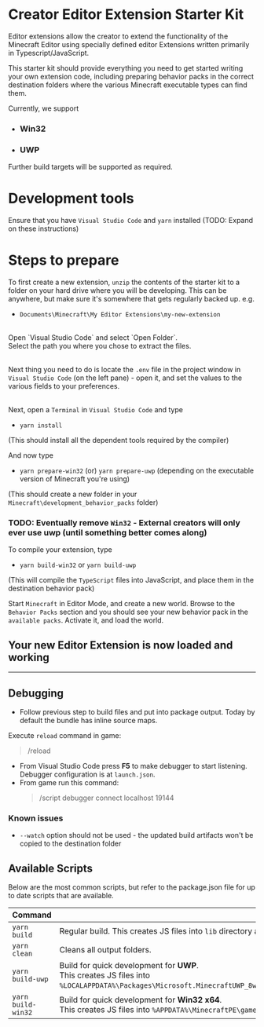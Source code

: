 # Creator Editor Extension Starter Kit

Editor extensions allow the creator to extend the functionality of the Minecraft Editor using specially defined editor Extensions written primarily in Typescript/JavaScript.

This starter kit should provide everything you need to get started writing your own extension code, including preparing behavior packs in the correct destination folders where the various Minecraft executable types can find them.

Currently, we support
- ### Win32
- ### UWP

Further build targets will be supported as required.

# Development tools

Ensure that you have `Visual Studio Code` and `yarn` installed
(TODO: Expand on these instructions)

# Steps to prepare

To first create a new extension, `unzip` the contents of the starter kit to a folder on your hard drive where you will be developing.  This can be anywhere, but make sure it's somewhere that gets regularly backed up.
e.g.
<br>
- `Documents\Minecraft\My Editor Extensions\my-new-extension`

<br>
Open `Visual Studio Code` and select `Open Folder`.<br>
Select the path you where you chose to extract the files.
<br><br>

Next thing you need to do is locate the `.env` file in the project window in `Visual Studio Code` (on the left pane) - open it, and set the values to the various fields to your preferences.
<br><br>

Next, open a `Terminal` in `Visual Studio Code` and type
- `yarn install`

(This should install all the dependent tools required by the compiler)

And now type
- `yarn prepare-win32` (or) `yarn prepare-uwp` (depending on the executable version of Minecraft you're using)

(This should create a new folder in your `Minecraft\development_behavior_packs` folder)

### TODO: Eventually remove `Win32` - External creators will only ever use uwp (until something better comes along)

To compile your extension, type
- `yarn build-win32` or `yarn build-uwp`

(This will compile the `TypeScript` files into JavaScript, and place them in the destination behavior pack)

Start `Minecraft` in Editor Mode, and create a new world.  Browse to the `Behavior Packs` section and you should see your new behavior pack in the `available packs`.  Activate it, and load the world.

## Your new Editor Extension is now loaded and working

-----------------------------------

## Debugging

-   Follow previous step to build files and put into package output. Today by default the bundle has inline source maps.

Execute `reload` command in game:

> /reload

-   From Visual Studio Code press **F5** to make debugger to start listening. Debugger configuration is at `launch.json`.
-   From game run this command:
    > /script debugger connect localhost 19144

### Known issues

- `--watch` option should not be used - the updated build artifacts won't be copied to the destination folder


## Available Scripts

Below are the most common scripts, but refer to the package.json file for up to date scripts that are available.

| Command                             | Description                                                                                                                                                                                                                                                                                                                                                                                                                         |
| ----------------------------------- | ----------------------------------------------------------------------------------------------------------------------------------------------------------------------------------------------------------------------------------------------------------------------------------------------------------------------------------------------------------------------------------------------------------------------------------- |
| `yarn build`                        | Regular build. This creates JS files into `lib` directory and a webpack bundle into the dist directory.                                                                                                                                                                                                                                             |
| `yarn clean`                        | Cleans all output folders.                                                                                                                                                                                                                                                                                                                                                                                                      |
| `yarn build-uwp`      | Build for quick development for **UWP**. <br/>This creates JS files into `%LOCALAPPDATA%\Packages\Microsoft.MinecraftUWP_8wekyb3d8bbwe\LocalState\games\com.mojang\development_behavior_packs`.
| `yarn build-win32` | Build for quick development for **Win32 x64**. <br/>This creates JS files into `%APPDATA%\MinecraftPE\games\com.mojang\development_behavior_packs`.    |
